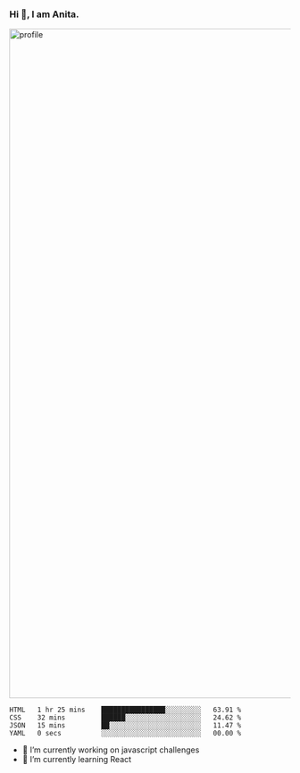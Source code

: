 ### Hi 👋, I am Anita.
<img src="https://github.com/Anita-joseph/Anita-joseph/blob/master/profile-readme.jpg" alt="profile" width="1200"/>
<div>
  <a href="https://github.com/Anita-joseph/Front-end-dev-challenges/pulse"></a>
</div> 

<!--START_SECTION:waka-->
```text
HTML   1 hr 25 mins    ████████████████░░░░░░░░░   63.91 % 
CSS    32 mins         ██████░░░░░░░░░░░░░░░░░░░   24.62 % 
JSON   15 mins         ██░░░░░░░░░░░░░░░░░░░░░░░   11.47 % 
YAML   0 secs          ░░░░░░░░░░░░░░░░░░░░░░░░░   00.00 %
```
<!--END_SECTION:waka-->

- 🔭 I’m currently working on javascript challenges
- 🌱 I’m currently learning React
<!-- - 👯 I’m looking to collaborate on ...
- 🤔 I’m looking for help with API, JSON
- 💬 Ask me about CSS
- 📫 How to reach me: ...
- 😄 Pronouns: ...
- ⚡ Fun fact: ...-->
